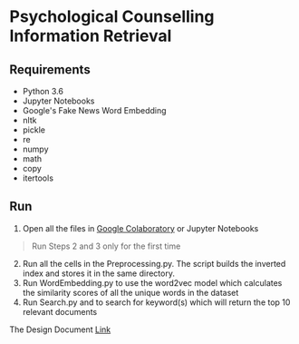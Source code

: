 # Psychological Counselling Information Retrieval

## Requirements
- Python 3.6
- Jupyter Notebooks
- Google's Fake News Word Embedding
- nltk
- pickle
- re
- numpy
- math
- copy
- itertools

## Run
1. Open all the files in [Google Colaboratory](https://colab.research.google.com/) or Jupyter Notebooks
> Run Steps 2 and 3 only for the first time
2. Run all the cells in the Preprocessing.py. The script builds the inverted index and stores it in the same directory.
3. Run WordEmbedding.py to use the word2vec model which calculates the similarity scores of all the unique words in the dataset
4. Run Search.py and to search for keyword(s) which will return the top 10 relevant documents


The Design Document 
[Link](https://drive.google.com/open?id=1sT7FhVwFoDSzTOUQ1BqnyxBw5-24k0rfljGcZlxYuOM)
